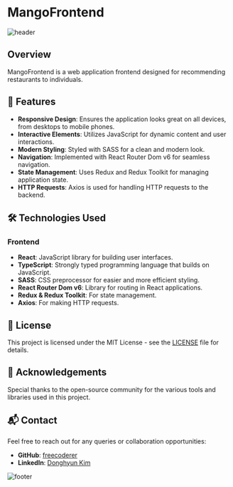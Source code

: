 # MangoFrontend

![header](https://capsule-render.vercel.app/api?type=waving&color=F7786B&text=MangoFrontend&height=100&fontSize=40&fontColor=ffffff)

## Overview
MangoFrontend is a web application frontend designed for recommending restaurants to individuals. 

## 🚀 Features
- **Responsive Design**: Ensures the application looks great on all devices, from desktops to mobile phones.
- **Interactive Elements**: Utilizes JavaScript for dynamic content and user interactions.
- **Modern Styling**: Styled with SASS for a clean and modern look.
- **Navigation**: Implemented with React Router Dom v6 for seamless navigation.
- **State Management**: Uses Redux and Redux Toolkit for managing application state.
- **HTTP Requests**: Axios is used for handling HTTP requests to the backend.

## 🛠 Technologies Used
### Frontend
- **React**: JavaScript library for building user interfaces.
- **TypeScript**: Strongly typed programming language that builds on JavaScript.
- **SASS**: CSS preprocessor for easier and more efficient styling.
- **React Router Dom v6**: Library for routing in React applications.
- **Redux & Redux Toolkit**: For state management.
- **Axios**: For making HTTP requests.

## 📜 License
This project is licensed under the MIT License - see the [LICENSE](LICENSE) file for details.

## 🙏 Acknowledgements
Special thanks to the open-source community for the various tools and libraries used in this project.

## 📬 Contact
Feel free to reach out for any queries or collaboration opportunities:
- **GitHub**: [freecoderer](https://github.com/freecoderer)
- **LinkedIn**: [Donghyun Kim](https://www.linkedin.com/in/kdh1999dev)

![footer](https://capsule-render.vercel.app/api?section=footer&type=waving&color=F7786B)
